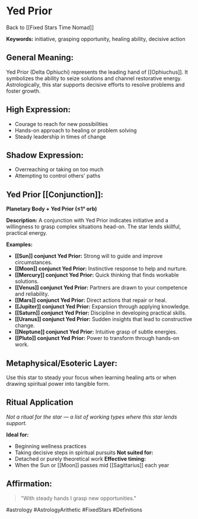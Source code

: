 # Yed Prior

Back to [[Fixed Stars Time Nomad]]

**Keywords:** initiative, grasping opportunity, healing ability, decisive action

## General Meaning:
Yed Prior (Delta Ophiuchi) represents the leading hand of [[Ophiuchus]]. It symbolizes the ability to seize solutions and channel restorative energy. Astrologically, this star supports decisive efforts to resolve problems and foster growth.

## High Expression:
- Courage to reach for new possibilities
- Hands-on approach to healing or problem solving
- Steady leadership in times of change

## Shadow Expression:
- Overreaching or taking on too much
- Attempting to control others' paths

## Yed Prior [[Conjunction]]:

**Planetary Body + Yed Prior (≤1° orb)**

**Description:**
A conjunction with Yed Prior indicates initiative and a willingness to grasp complex situations head-on. The star lends skillful, practical energy.

**Examples:**
- **[[Sun]] conjunct Yed Prior:** Strong will to guide and improve circumstances.
- **[[Moon]] conjunct Yed Prior:** Instinctive response to help and nurture.
- **[[Mercury]] conjunct Yed Prior:** Quick thinking that finds workable solutions.
- **[[Venus]] conjunct Yed Prior:** Partners are drawn to your competence and reliability.
- **[[Mars]] conjunct Yed Prior:** Direct actions that repair or heal.
- **[[Jupiter]] conjunct Yed Prior:** Expansion through applying knowledge.
- **[[Saturn]] conjunct Yed Prior:** Discipline in developing practical skills.
- **[[Uranus]] conjunct Yed Prior:** Sudden insights that lead to constructive change.
- **[[Neptune]] conjunct Yed Prior:** Intuitive grasp of subtle energies.
- **[[Pluto]] conjunct Yed Prior:** Power to transform through hands-on work.

## Metaphysical/Esoteric Layer:
Use this star to steady your focus when learning healing arts or when drawing spiritual power into tangible form.

## Ritual Application
*Not a ritual for the star — a list of working types where this star lends support.*

**Ideal for:**
- Beginning wellness practices
- Taking decisive steps in spiritual pursuits
**Not suited for:**
- Detached or purely theoretical work
**Effective timing:**
- When the Sun or [[Moon]] passes mid [[Sagittarius]] each year

## Affirmation:

> "With steady hands I grasp new opportunities."

#astrology #AstrologyArithetic #FixedStars #Definitions
